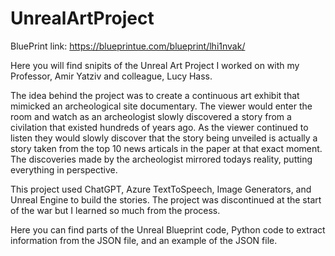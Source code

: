 # UnrealArtProject
BluePrint link: https://blueprintue.com/blueprint/lhi1nvak/

Here you will find snipits of the Unreal Art Project I worked on with my Professor, Amir Yatziv and colleague, Lucy Hass. 

The idea behind the project was to create a continuous art exhibit that mimicked an archeological site documentary. The viewer would enter the room and watch as an archeologist slowly discovered a story from a civilation that existed hundreds of years ago. As the viewer continued to listen they would slowly discover that the story being unveiled is actually a story taken from the top 10 news articals in the paper at that exact moment. The discoveries made by the archeologist mirrored todays reality, putting everything in perspective.

This project used ChatGPT, Azure TextToSpeech, Image Generators, and Unreal Engine to build the stories. The project was discontinued at the start of the war but I learned so much from the process.

Here you can find parts of the Unreal Blueprint code, Python code to extract information from the JSON file, and an example of the JSON file.
